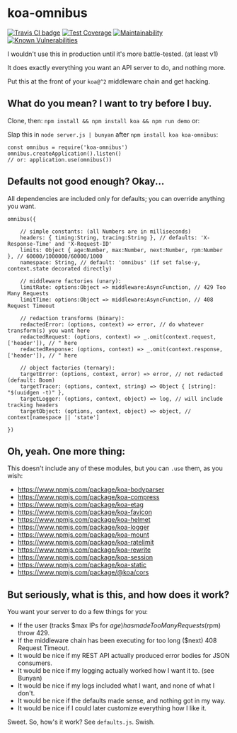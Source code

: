 # koa-omnibus

[![Travis CI badge](https://travis-ci.org/hagemt/node-koa-omnibus.svg?branch=master)](https://travis-ci.org/hagemt/node-koa-omnibus)
[![Test Coverage](https://api.codeclimate.com/v1/badges/c5903ebb2706657b1820/test_coverage)](https://codeclimate.com/github/hagemt/node-koa-omnibus/test_coverage)
[![Maintainability](https://api.codeclimate.com/v1/badges/c5903ebb2706657b1820/maintainability)](https://codeclimate.com/github/hagemt/node-koa-omnibus/maintainability)
[![Known Vulnerabilities](https://snyk.io/test/github/hagemt/node-koa-omnibus/badge.svg?targetFile=package.json)](https://snyk.io/test/github/hagemt/node-koa-omnibus?targetFile=package.json)

I wouldn't use this in production until it's more battle-tested. (at least v1)

It does exactly everything you want an API server to do, and nothing more.

Put this at the front of your `koa@^2` middleware chain and get hacking.

## What do you mean? I want to try before I buy.

Clone, then: `npm install && npm install koa && npm run demo` or:

Slap this in `node server.js | bunyan` after `npm install koa koa-omnibus`:

```
const omnibus = require('koa-omnibus')
omnibus.createApplication().listen()
// or: application.use(omnibus())
```

## Defaults not good enough? Okay...

All dependencies are included only for defaults; you can override anything you want.

```
omnibus({

	// simple constants: (all Numbers are in milliseconds)
	headers: { timing:String, tracing:String }, // defaults: 'X-Response-Time' and 'X-Request-ID'
	limits: Object { age:Number, max:Number, next:Number, rpm:Number }, // 60000/1000000/60000/1000
	namespace: String, // default: 'omnibus' (if set false-y, context.state decorated directly)

	// middleware factories (unary):
	limitRate: options:Object => middleware:AsyncFunction, // 429 Too Many Requests
	limitTime: options:Object => middleware:AsyncFunction, // 408 Request Timeout

	// redaction transforms (binary):
	redactedError: (options, context) => error, // do whatever transform(s) you want here
	redactedRequest: (options, context) => _.omit(context.request, ['header']), // " here
	redactedResponse: (options, context) => _.omit(context.response, ['header']), // " here

	// object factories (ternary):
	targetError: (options, context, error) => error, // not redacted (default: Boom)
	targetTracer: (options, context, string) => Object { [string]: "$(uuidgen -t)" },
	targetLogger: (options, context, object) => log, // will include tracking headers
	targetObject: (options, context, object) => object, // context[namespace || 'state']

})
```

## Oh, yeah. One more thing:

This doesn't include any of these modules, but you can `.use` them, as you wish:

* https://www.npmjs.com/package/koa-bodyparser
* https://www.npmjs.com/package/koa-compress
* https://www.npmjs.com/package/koa-etag
* https://www.npmjs.com/package/koa-favicon
* https://www.npmjs.com/package/koa-helmet
* https://www.npmjs.com/package/koa-logger
* https://www.npmjs.com/package/koa-mount
* https://www.npmjs.com/package/koa-ratelimit
* https://www.npmjs.com/package/koa-rewrite
* https://www.npmjs.com/package/koa-session
* https://www.npmjs.com/package/koa-static
* https://www.npmjs.com/package/@koa/cors

## But seriously, what is this, and how does it work?

You want your server to do a few things for you:

* If the user (tracks $max IPs for $age) has made Too Many Requests ($rpm) throw 429.
* If the middleware chain has been executing for too long ($next) 408 Request Timeout.
* It would be nice if my REST API actually produced error bodies for JSON consumers.
* It would be nice if my logging actually worked how I want it to. (see Bunyan)
* It would be nice if my logs included what I want, and none of what I don't.
* It would be nice if the defaults made sense, and nothing got in my way.
* It would be nice if I could later customize everything how I like it.

Sweet. So, how's it work? See `defaults.js`. Swish.
